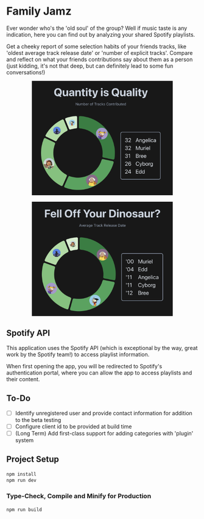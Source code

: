 # Family Jamz

Ever wonder who's the 'old soul' of the group? Well if music taste is 
any indication, here you can find out by analyzing your shared Spotify playlists.

Get a cheeky report of some selection habits of your friends tracks, like 
'oldest average track release date' or 'number of explicit tracks'. Compare and
reflect on what your friends contributions say about them as a person (just kidding, it's not that deep, but 
can definitely lead to some fun conversations!)

<p align="center">
  <img alt="Track Count Image" src="readme/quantity-stat.png" height="300"/>
</p>

<p align="center">
  <img alt="Track Date Image" src="readme/date-stat.png" height="300"/>
</p>

## Spotify API

This application uses the Spotify API (which is exceptional by the way, great work by the Spotify team!)
to access playlist information.

When first opening the app, you will be redirected to Spotify's authentication portal, where you can 
allow the app to access playlists and their content.

## To-Do

- [ ] Identify unregistered user and provide contact information for addition to the beta testing 
- [ ] Configure client id to be provided at build time
- [ ] (Long Term) Add first-class support for adding categories with 'plugin' system

## Project Setup

```sh
npm install
npm run dev
```

### Type-Check, Compile and Minify for Production

```sh
npm run build
```
